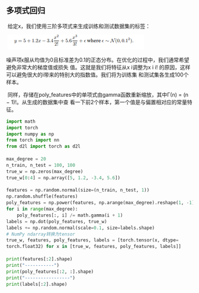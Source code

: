 ## 多项式回归

​	给定x，我们使用三阶多项式来生成训练和测试数据集的标签：

​	![image-20240424153031164](https://raw.githubusercontent.com/kaisersama112/typora_image/master/image-20240424153031164.png)

​	噪声项ϵ服从均值为0且标准差为0.1的正态分布。在优化的过程中，我们通常希望避免非常大的梯度值或损失 值。这就是我们将特征从x i调整为x i i! 的原因，这样可以避免很大的i带来的特别大的指数值。我们将为训练集 和测试集各生成100个样本。

​	同样，存储在poly_features中的单项式由gamma函数重新缩放，其中Γ(n) = (n − 1)!。从生成的数据集中查 看一下前2个样本，第一个值是与偏置相对应的常量特征。

```python
import math
import torch
import numpy as np
from torch import nn
from d2l import torch as d2l

max_degree = 20
n_train, n_test = 100, 100
true_w = np.zeros(max_degree)
true_w[0:4] = np.array([5, 1.2, -3.4, 5.6])

features = np.random.normal(size=(n_train, n_test, 1))
np.random.shuffle(features)
poly_features = np.power(features, np.arange(max_degree).reshape(1, -1))
for i in range(max_degree):
    poly_features[:, i] /= math.gamma(i + 1)
labels = np.dot(poly_features, true_w)
labels += np.random.normal(scale=0.1, size=labels.shape)
# NumPy ndarray转换为tensor
true_w, features, poly_features, labels = [torch.tensor(x, dtype=
torch.float32) for x in [true_w, features, poly_features, labels]]

print(features[:2].shape)
print("-----------")
print(poly_features[:2, :].shape)
print("-----------------")
print(labels[:2].shape)
```

